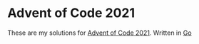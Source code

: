 # Advent of Code 2021

These are my solutions for [Advent of Code 2021](https://adventofcode.com/2021/). Written in [Go](https://go.dev)
